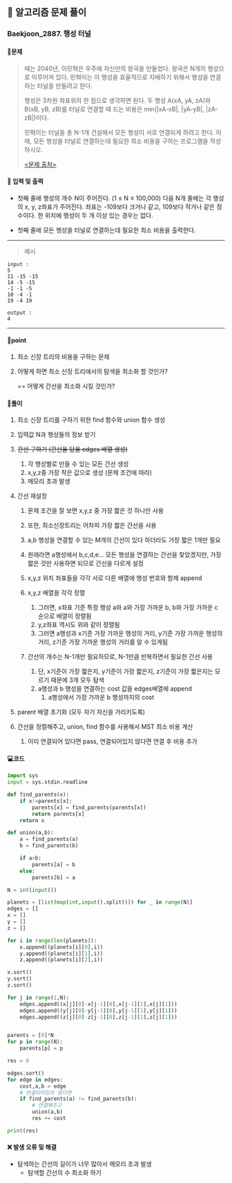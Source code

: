 ## 🐌 알고리즘 문제 풀이

### Baekjoon_2887. 행성 터널

#### 📒문제

> 때는 2040년, 이민혁은 우주에 자신만의 왕국을 만들었다. 왕국은 N개의 행성으로 이루어져 있다. 민혁이는 이 행성을 효율적으로 지배하기 위해서 행성을 연결하는 터널을 만들려고 한다.
>
> 행성은 3차원 좌표위의 한 점으로 생각하면 된다. 두 행성 A(xA, yA, zA)와 B(xB, yB, zB)를 터널로 연결할 때 드는 비용은 min(|xA-xB|, |yA-yB|, |zA-zB|)이다.
>
> 민혁이는 터널을 총 N-1개 건설해서 모든 행성이 서로 연결되게 하려고 한다. 이때, 모든 행성을 터널로 연결하는데 필요한 최소 비용을 구하는 프로그램을 작성하시오.
> 
> [<문제 출처>](https://www.acmicpc.net/problem/2887)



#### :pushpin: 입력 및 출력

- 첫째 줄에 행성의 개수 N이 주어진다. (1 ≤ N ≤ 100,000) 다음 N개 줄에는 각 행성의 x, y, z좌표가 주어진다. 좌표는 -109보다 크거나 같고, 109보다 작거나 같은 정수이다. 한 위치에 행성이 두 개 이상 있는 경우는 없다. 

- 첫째 줄에 모든 행성을 터널로 연결하는데 필요한 최소 비용을 출력한다.




---

> 예시

```
input :
5
11 -15 -15
14 -5 -15
-1 -1 -5
10 -4 -1
19 -4 19

output :
4
```

----




#### 🚀point

1. 최소 신장 트리의 비용을 구하는 문제

2. 어떻게 하면 최소 신장 트리에서의 탐색을 최소화 할 것인가?

   == 어떻게 간선을 최소화 시킬 것인가?



#### 🔎풀이

1.  최소 신장 트리를 구하기 위한 find 함수와 union 함수 생성
1.  입력값 N과 행성들의 정보 받기
1.  ~~간선 구하기 (간선을 담을 edges 배열 생성)~~
    1.  각 행성별로 만들 수 있는 모든 간선 생성
    1.  x,y,z중 가장 작은 값으로 생성 (문제 조건에 따라)
    1.  메모리 초과 발생
    
1.  간선 재설정
    1.  문제 조건을 잘 보면 x,y,z 중 가장 짧은 것 하나만 사용
    1.  또한, 최소신장트리는 어차피 가장 짧은 간선을 사용
    1.  a,b 행성을 연결할 수 있는 M개의 간선이 있다 하더라도 가장 짧은 1개만 필요
    1.  원래라면 a행성에서 b,c,d,e... 모든 행성을 연결하는 간선을 찾았겠지만, 가장 짧은 것만 사용하면 되므로 간선을 다르게 설정
    1.  x,y,z 위치 좌표들을 각각 서로 다른 배열에 행성 번호와 함께 append
    1.  x,y,z 배열을 각각 정렬
        1.  그러면, x좌표 기준 특정 행성 a와 a와 가장 가까운 b, b와 가장 가까운 c 순으로 배열이 정렬됨
        1.  y,z좌표 역시도 위와 같이 정렬됨
        1.  그러면 a행성과 x기준 가장 가까운 행성의 거리, y기준 가장 가까운 행성의 거리, z기준 가장 가까운 행성의 거리를 알 수 있게됨

    1.  간선의 개수는 N-1개만 필요하므로, N-1만큼 반복하면서 필요한 간선 사용
        1.  단, x기준이 가장 짧은지, y기준이 가장 짧은지, z기준이 가장 짧은지는 모르기 때문에 3개 모두 탐색
        1.  a행성과 b 행성을 연결하는 cost 값을 edges배열에 append
            1.  a행성에서 가장 가까운 b 행성까지의 cost

1.  parent 배열 초기화 (모두 자기 자신을 가리키도록)
1.  간선을 정렬해주고, union, find 함수를 사용해서 MST 최소 비용 계산
    1.  이미 연결되어 있다면 pass, 연결되어있지 않다면 연결 후 비용 추가




#### 💻코드

```python
import sys
input = sys.stdin.readline

def find_parents(x):
    if x!=parents[x]:
        parents[x] = find_parents(parents[x])
        return parents[x]
    return x

def union(a,b):
    a = find_parents(a)
    b = find_parents(b)

    if a>b:
        parents[a] = b
    else:
        parents[b] = a

N = int(input())

planets = [list(map(int,input().split())) for _ in range(N)]
edges = []
x = []
y = []
z = []

for i in range(len(planets)):
    x.append((planets[i][0],i))
    y.append((planets[i][1],i))
    z.append((planets[i][2],i))

x.sort()
y.sort()
z.sort()

for j in range(1,N):
    edges.append((x[j][0]-x[j-1][0],x[j-1][1],x[j][1]))
    edges.append((y[j][0]-y[j-1][0],y[j-1][1],y[j][1]))
    edges.append((z[j][0]-z[j-1][0],z[j-1][1],z[j][1]))


parents = [0]*N
for p in range(N):
    parents[p] = p

res = 0

edges.sort()
for edge in edges:
    cost,a,b = edge
    # 연결되어있지 않다면
    if find_parents(a) != find_parents(b):
        # 연결해주고
        union(a,b)
        res += cost

print(res)
```



#### ❌ 발생 오류 및 해결

- 탐색하는 간선의 길이가 너무 많아서 메모리 초과 발생
  - 탐색할 간선의 수 최소화 하기

